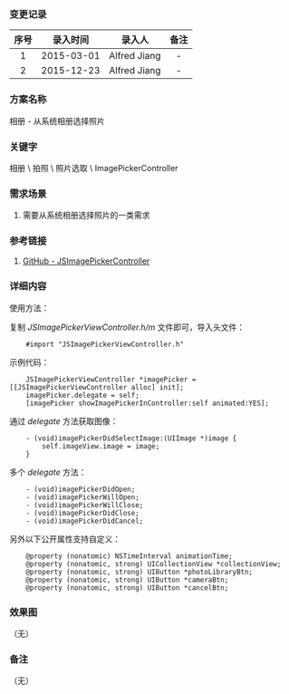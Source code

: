 ### 变更记录

| 序号 | 录入时间 | 录入人 | 备注 |
|:--------:|:--------:|:--------:|:--------:|
| 1 | 2015-03-01 | Alfred Jiang | - |
| 2 | 2015-12-23 | Alfred Jiang | - |

### 方案名称

相册 - 从系统相册选择照片

### 关键字

相册 \ 拍照 \ 照片选取 \ ImagePickerController

### 需求场景

1. 需要从系统相册选择照片的一类需求

### 参考链接

1. [GitHub - JSImagePickerController](https://github.com/jacobsieradzki/JSImagePickerController)

### 详细内容

使用方法：

复制 *JSImagePickerViewController.h/m* 文件即可，导入头文件：
```
    #import "JSImagePickerViewController.h"
```

示例代码：
```
    JSImagePickerViewController *imagePicker = [[JSImagePickerViewController alloc] init];
    imagePicker.delegate = self;
    [imagePicker showImagePickerInController:self animated:YES];
```

通过 *delegate* 方法获取图像：
```
    - (void)imagePickerDidSelectImage:(UIImage *)image {
        self.imageView.image = image;
    }
```

多个 *delegate* 方法：
```
    - (void)imagePickerDidOpen;
    - (void)imagePickerWillOpen;
    - (void)imagePickerWillClose;
    - (void)imagePickerDidClose;
    - (void)imagePickerDidCancel;
```

另外以下公开属性支持自定义：
```
    @property (nonatomic) NSTimeInterval animationTime;
    @property (nonatomic, strong) UICollectionView *collectionView;
    @property (nonatomic, strong) UIButton *photoLibraryBtn;
    @property (nonatomic, strong) UIButton *cameraBtn;
    @property (nonatomic, strong) UIButton *cancelBtn;
```

### 效果图
（无）

### 备注
（无）